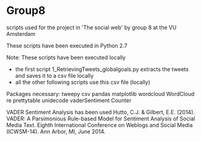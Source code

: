 # Group8

scripts used for the project in 'The social web' by group 8 at the VU Amsterdam

These scripts have been executed in Python 2.7

Note: These scripts have been executed locally
- the first script 1_RetrievingTweets_globalgoals.py extracts the tweets and saves it to a csv file locally
- all the other following scripts use this csv file (locally)


Packages necessary:
tweepy
csv
pandas
matplotlib
wordcloud
WordCloud
re
prettytable
unidecode
vaderSentiment
Counter

VADER Sentiment Analysis has been used
Hutto, C.J. & Gilbert, E.E. (2014). VADER: A Parsimonious Rule-based Model for Sentiment Analysis of Social Media Text. Eighth International Conference on Weblogs and Social Media (ICWSM-14). Ann Arbor, MI, June 2014.
